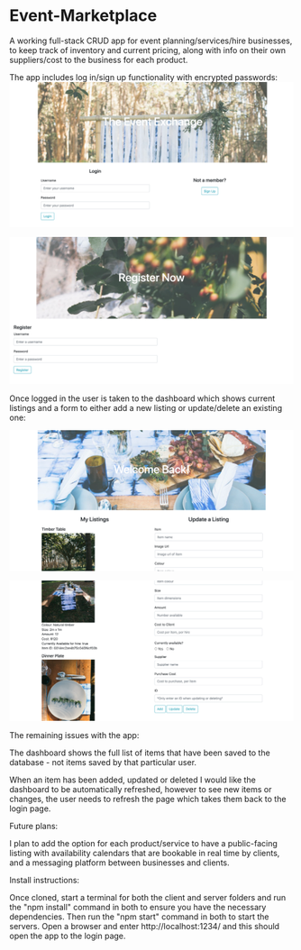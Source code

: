 # Event-Marketplace

A working full-stack CRUD app for event planning/services/hire businesses, to keep track of inventory and current pricing, along with info on their own suppliers/cost to the business for each product. 

The app includes log in/sign up functionality with encrypted passwords:
![Image of Login page](https://github.com/jade-lt/Event-Marketplace/blob/main/images%20for%20read%20me/login-new.png)

![Image of rego page](https://github.com/jade-lt/Event-Marketplace/blob/main/images%20for%20read%20me/rego%20page.png)

Once logged in the user is taken to the dashboard which shows current listings and a form to either add a new listing or update/delete an existing one:

![Image of dashboard 1](https://github.com/jade-lt/Event-Marketplace/blob/main/images%20for%20read%20me/dashboard-3.png)

![Image of dashboard 2](https://github.com/jade-lt/Event-Marketplace/blob/main/images%20for%20read%20me/dashboard-4.png)

The remaining issues with the app:

The dashboard shows the full list of items that have been saved to the database - not items saved by that particular user.

When an item has been added, updated or deleted I would like the dashboard to be automatically refreshed, however to see new items or changes, the user needs to refresh the page which takes them back to the login page.

Future plans:

I plan to add the option for each product/service to have a public-facing listing with availability calendars that are bookable in real time by clients, and a messaging platform between businesses and clients.

Install instructions:

Once cloned, start a terminal for both the client and server folders and run the "npm install" command in both to ensure you have the necessary dependencies. Then run the "npm start" command in both to start the servers. Open a browser and enter http://localhost:1234/ and this should open the app to the login page.